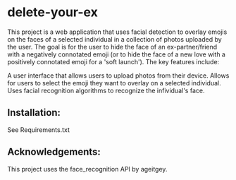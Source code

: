 # delete-your-ex
This project is a web application that uses facial detection to overlay emojis on the faces of a selected individual in a collection of photos uploaded by the user. The goal is for the user to hide the face of an ex-partner/friend with a negatively connotated emoji (or to hide the face of a new love with a positively connotated emoji for a 'soft launch'). The key features include:

A user interface that allows users to upload photos from their device.
Allows for users to select the emoji they want to overlay on a selected individual.
Uses facial recognition algorithms to recognize the infividual's face.

## Installation:
See Requirements.txt

## Acknowledgements:
This project uses the face_recognition API by ageitgey.
